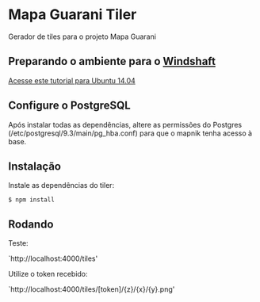 # Mapa Guarani Tiler

Gerador de tiles para o projeto Mapa Guarani

## Preparando o ambiente para o [Windshaft](https://github.com/CartoDB/Windshaft)

[Acesse este tutorial para Ubuntu 14.04](https://gist.github.com/miguelpeixe/cf29702c2b19cea55f07)

## Configure o PostgreSQL

Após instalar todas as dependências, altere as permissões do Postgres (/etc/postgresql/9.3/main/pg_hba.conf) para que o mapnik tenha acesso à base.

## Instalação

Instale as dependências do tiler:

```
$ npm install
```

## Rodando

Teste:

`http://localhost:4000/tiles'

Utilize o token recebido:

`http://localhost:4000/tiles/[token]/{z}/{x}/{y}.png'
